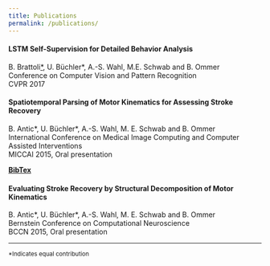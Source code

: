 ```yaml
---
title: Publications
permalink: /publications/
---
```


<div class="publication-list">
  <h4>LSTM Self-Supervision for Detailed Behavior Analysis</h4>
  <p>B. Brattoli<a href="#fn1" id="ref">*</a>, U. Büchler*, A.-S. Wahl, M.E. Schwab and B. Ommer<br />
  Conference on Computer Vision and Pattern Recognition<br />
  CVPR 2017</p>
</div>

<div class="publication-list">
  <h4>Spatiotemporal Parsing of Motor Kinematics for Assessing Stroke Recovery</h4>
  <p>B. Antic*, U. Büchler*, A.-S. Wahl, M. E. Schwab and B. Ommer<br />
  International Conference on Medical Image Computing and Computer Assisted Interventions<br/>
  MICCAI 2015, Oral presentation</p>
  <a type="button" href="{{ site.baseurl}}/papers/antic_buechler_miccai15.pdf">
    <i class="fa fa-file-o"></i>
  </a>
  <a type="button" href="{{ site.baseurl }}/bibtex/antic_buechler_miccai15.md" target="_blank">
   <b>BibTex</b>
  </a>
</div>

<div class="publication-list">
  <h4>Evaluating Stroke Recovery by Structural Decomposition of Motor Kinematics</h4>
  <p>B. Antic*, U. Büchler*, A.-S. Wahl, M. E. Schwab and B. Ommer<br />
  Bernstein Conference on Computational Neuroscience<br />
  BCCN 2015, Oral presentation</p>
</div>
<hr>
<sup id="fn1">*Indicates equal contribution</sup>
